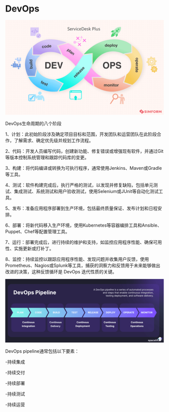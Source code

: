 # DevOps

![devops-lifecycle.png](./devops-lifecycle.png)

DevOps生命周期的八个阶段

1、计划：此初始阶段涉及确定项目目标和范围，开发团队和运营团队在此阶段合作，了解需求、确定优先级并规划工作流程。

2、代码：开发人员编写代码，创建新功能、修复错误或增强现有软件，并通过Git等版本控制系统管理和跟踪代码库的变更。

3、构建：将代码编译或转换为可执行程序，通常使用Jenkins、Maven或Gradle等工具。

4、测试：软件构建完成后，执行严格的测试，以发现并修复缺陷，包括单元测试、集成测试、系统测试和用户验收测试，使用Selenium或JUnit等自动化测试工具。

5、发布：准备应用程序部署到生产环境，包括最终质量保证、发布计划和日程安排。

6、部署：将新代码移入生产环境，使用Kubernetes等容器编排工具和Ansible、Puppet、Chef等配置管理工具。

7、运行：部署完成后，进行持续的维护和支持，如监控应用程序性能、确保可用性、实施更新或打补丁。

8、监控：持续监控以跟踪应用程序性能、发现问题并收集用户反馈，使用Prometheus、Nagios或Splunk等工具，捕获的洞察力和反馈用于未来能够做出改进的决策，这种反馈循环是 DevOps 迭代性质的关键。

![devops-pipeline.png](./devops-pipeline.png)

DevOps pipeline通常包括以下要素：

-持续集成

-持续交付

-持续部署

-持续测试

-持续运营